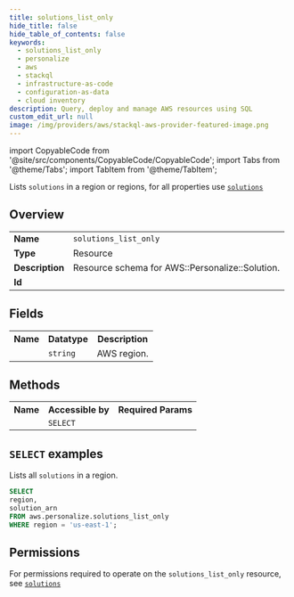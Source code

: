 ```yaml
---
title: solutions_list_only
hide_title: false
hide_table_of_contents: false
keywords:
  - solutions_list_only
  - personalize
  - aws
  - stackql
  - infrastructure-as-code
  - configuration-as-data
  - cloud inventory
description: Query, deploy and manage AWS resources using SQL
custom_edit_url: null
image: /img/providers/aws/stackql-aws-provider-featured-image.png
---
```


import CopyableCode from '@site/src/components/CopyableCode/CopyableCode';
import Tabs from '@theme/Tabs';
import TabItem from '@theme/TabItem';

Lists <code>solutions</code> in a region or regions, for all properties use <a href="/providers/aws/serviceName/solutions/"><code>solutions</code></a>

## Overview
<table><tbody>
<tr><td><b>Name</b></td><td><code>solutions_list_only</code></td></tr>
<tr><td><b>Type</b></td><td>Resource</td></tr>
<tr><td><b>Description</b></td><td>Resource schema for AWS::Personalize::Solution.</td></tr>
<tr><td><b>Id</b></td><td><CopyableCode code="aws.personalize.solutions_list_only" /></td></tr>
</tbody></table>

## Fields
<table><tbody><tr><th>Name</th><th>Datatype</th><th>Description</th></tr><tr><td><CopyableCode code="region" /></td><td><code>string</code></td><td>AWS region.</td></tr>
</tbody></table>

## Methods

<table><tbody>
  <tr>
    <th>Name</th>
    <th>Accessible by</th>
    <th>Required Params</th>
  </tr>
  <tr>
    <td><CopyableCode code="list_resources" /></td>
    <td><code>SELECT</code></td>
    <td><CopyableCode code="region" /></td>
  </tr>
</tbody></table>

## `SELECT` examples
Lists all <code>solutions</code> in a region.
```sql
SELECT
region,
solution_arn
FROM aws.personalize.solutions_list_only
WHERE region = 'us-east-1';
```


## Permissions

For permissions required to operate on the <code>solutions_list_only</code> resource, see <a href="/providers/aws/personalize/solutions/#permissions"><code>solutions</code></a>

